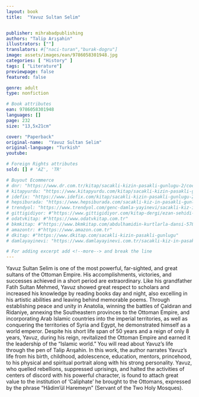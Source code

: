 ```yaml
---
layout: book
title:  "Yavuz Sultan Selim"


publisher: mihrabadpublishing
authors: "Talip Arışahin"
illustrators: [""]
translators: #["naci-turan","burak-dogru"]
image: assets/images/ean/9786058301948.jpg
categories: [ "History" ]
tags: [ "Literature"]
previewpage: false
featured: false

genre: adult
type: nonfiction

# Book attributes
ean: 9786058301948
languages: []
page: 232
size: "13,5x21cm"

cover: "Paperback"
original-name:  "Yavuz Sultan Selim"
original-language: "Turkish"
youtube:

# Foreign Rights attributes
sold: [] # 'AZ', 'TR'

# Buyout Ecommerce
# dnr: "https://www.dr.com.tr/kitap/sacakli-kizin-pasakli-gunlugu-2/cocuk-ve-genclik/genclik-10-yas/roman-oyku/urunno=0001893059001"
# kitapyurdu: "https://www.kitapyurdu.com/kitap/sacakli-kizin-pasakli-gunlugu-2-/560122.html&filter_name=Sa%C3%A7akl%C4%B1+K%C4%B1z%27%C4%B1n+Pasakl%C4%B1+G%C3%BCnl%C3%BC%C4%9F%C3%BC+2"
# idefix: "https://www.idefix.com/kitap/sacakli-kizin-pasakli-gunlugu-2/cocuk-ve-genclik/genclik-10-yas/roman-oyku/urunno=0001893059001"
# hepsiburada: "https://www.hepsiburada.com/sacakli-kiz-in-pasakli-gunlugu-2-damla-yayinevi-p-HBV000012ER86"
# trendyol: "https://www.trendyol.com/genc-damla-yayinevi/sacakli-kiz-in-pasakli-gunlugu-2-p-54825777"
# gittigidiyor: #"https://www.gittigidiyor.com/kitap-dergi/ezan-sehidi-adnan-menderes_pdp_732728793"
# odatvkitap: #"https://www.odatvkitap.com.tr"
# bkmkitap: #"https://www.bkmkitap.com/abdulhamidin-kurtlarla-dansi-578226"
# amazontr: #"https://www.amazon.com.tr"
# dkitap: #"https://www.dkitap.com/sacakli-kizin-pasakli-gunlugu"
# damlayayinevi: "https://www.damlayayinevi.com.tr/sacakli-kiz-in-pasakli-gunlugu-2-bu-iste-bi-terslik-var"

# For adding excerpt add <!--more--> and break the line
---
```

Yavuz Sultan Selim is one of the most powerful,
far-sighted, and great sultans of the Ottoman Empire. His accomplishments, victories, and successes achieved in a short period are extraordinary.
Like his grandfather Fatih Sultan Mehmed, Yavuz
showed great respect to scholars and increased
his knowledge by reading books day and night,
also excelling in his artistic abilities and leaving
behind memorable poems. Through establishing
peace and unity in Anatolia, winning the battles of
Çaldıran and Ridaniye, annexing the Southeastern provinces to the Ottoman Empire, and incorporating Arab Islamic countries into the imperial
territories, as well as conquering the territories of
Syria and Egypt, he demonstrated himself as a
world emperor. Despite his short life span of 50
years and a reign of only 8 years, Yavuz, during his
reign, revitalized the Ottoman Empire and earned it
the leadership of the “Islamic world.” You will read
about Yavuz’s life through the pen of Talip Arışahin. In this work, the author narrates Yavuz’s life
from his birth, childhood, adolescence, education,
mentors, princehood, to his physical and spiritual
portrait along with his strong personality. Yavuz,
who quelled rebellions, suppressed uprisings, and
halted the activities of centers of discord with his
powerful character, is found to attach great value to
the institution of ‘Caliphate’ he brought to the Ottomans, expressed by the phrase “Hâdim’ül Haremeyn” (Servant of the Two Holy Mosques).
<!--more--> 

